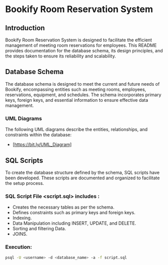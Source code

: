 # Bookify Room Reservation System

## Introduction

Bookify Room Reservation System is designed to facilitate the efficient management of meeting room reservations for employees. This README provides documentation for the database schema, its design principles, and the steps taken to ensure its reliability and scalability.

## Database Schema

The database schema is designed to meet the current and future needs of Bookify, encompassing entities such as meeting rooms, employees, reservations, equipment, and schedules. The schema incorporates primary keys, foreign keys, and essential information to ensure effective data management.

### UML Diagrams

The following UML diagrams describe the entities, relationships, and constraints within the database:

- [https://bit.ly/UML_Diagram]

## SQL Scripts

To create the database structure defined by the schema, SQL scripts have been developed. These scripts are documented and organized to facilitate the setup process.

### SQL Script File <script.sql> includes :

- Creates the necessary tables as per the schema.
- Defines constraints such as primary keys and foreign keys.
- Indexing.
- Data Manipulation including INSERT, UPDATE, and DELETE.
- Sorting and filtering Data.
- JOINS.

### Execution:

```bash
psql -U <username> -d <database_name> -a -f script.sql